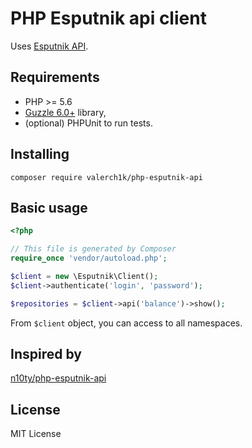 # PHP Esputnik api client

Uses [Esputnik API](https://esputnik.com.ua/api/index.html).


## Requirements

* PHP >= 5.6
* [Guzzle 6.0+](https://github.com/guzzle/guzzle) library,
* (optional) PHPUnit to run tests.

## Installing

```
composer require valerch1k/php-esputnik-api
```

## Basic usage

```php
<?php

// This file is generated by Composer
require_once 'vendor/autoload.php';

$client = new \Esputnik\Client();
$client->authenticate('login', 'password');

$repositories = $client->api('balance')->show();
```

From `$client` object, you can access to all namespaces.

## Inspired by

[n10ty/php-esputnik-api](https://github.com/n10ty/php-esputnik-api)

## License

MIT License
